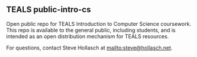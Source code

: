 TEALS public-intro-cs
----------------------

Open public repo for TEALS Introduction to Computer Science coursework. This
repo is available to the general public, including students, and is intended as
an open distribution mechanism for TEALS resources.

For questions, contact Steve Hollasch at
[mailto:steve@hollasch.net](steve@hollasch.net).
